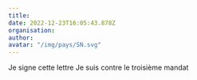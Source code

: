 ```yaml
---
title: 
date: 2022-12-23T16:05:43.878Z
organisation: 
author: 
avatar: "/img/pays/SN.svg"
---
```


Je signe cette lettre
Je suis contre le troisième mandat 